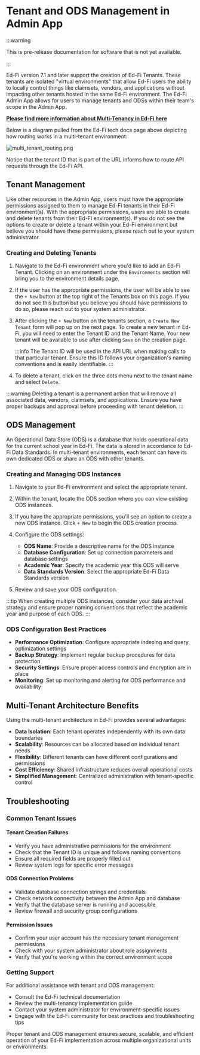 # Tenant and ODS Management in Admin App

:::warning

This is pre-release documentation for software that is not yet available.

:::

Ed-Fi version 7.1 and later support the creation of Ed-Fi Tenants. These tenants are isolated "virtual environments" that allow Ed-Fi users the ability to locally control things like claimsets, vendors, and applications without impacting other tenants hosted in the same Ed-Fi environment. The Ed-Fi Admin App allows for users to manage tenants and ODSs within their team's scope in the Admin App.

[**Please find more information about Multi-Tenancy in Ed-Fi here**](/reference/ods-api/configuration/single-and-multi-tenant-configuration.md)

Below is a diagram pulled from the Ed-Fi tech docs page above depicting how routing works in a multi-tenant environment:

![multi_tenant_routing.png](https://docs.startingblocks.org/imgs/multi_tenant_routing.PNG)

Notice that the tenant ID that is part of the URL informs how to route API requests through the Ed-Fi API.

## Tenant Management

Like other resources in the Admin App, users must have the appropriate permissions assigned to them to manage Ed-Fi tenants in their Ed-Fi environment(s). With the appropriate permissions, users are able to create and delete tenants from their Ed-Fi environment(s). If you do not see the options to create or delete a tenant within your Ed-Fi environment but believe you should have these permissions, please reach out to your system administrator.

### Creating and Deleting Tenants

1. Navigate to the Ed-Fi environment where you'd like to add an Ed-Fi Tenant. Clicking on an environment under the `Environments` section will bring you to the environment details page.

2. If the user has the appropriate permissions, the user will be able to see the `+ New` button at the top right of the Tenants box on this page. If you do not see this button but you believe you should have permissions to do so, please reach out to your system administrator.

3. After clicking the `+ New` button on the tenants section, a `Create New Tenant` form will pop up on the next page. To create a new tenant in Ed-Fi, you will need to enter the Tenant ID and the Tenant Name. Your new tenant will be available to use after clicking `Save` on the creation page.

   :::info
   The Tenant ID will be used in the API URL when making calls to that particular tenant. Ensure this ID follows your organization's naming conventions and is easily identifiable.
   :::

4. To delete a tenant, click on the three dots menu next to the tenant name and select `Delete`.

:::warning
Deleting a tenant is a permanent action that will remove all associated data, vendors, claimsets, and applications. Ensure you have proper backups and approval before proceeding with tenant deletion.
:::

## ODS Management

An Operational Data Store (ODS) is a database that holds operational data for the current school year in Ed-Fi. The data is stored in accordance to Ed-Fi Data Standards. In multi-tenant environments, each tenant can have its own dedicated ODS or share an ODS with other tenants.

### Creating and Managing ODS Instances

1. Navigate to your Ed-Fi environment and select the appropriate tenant.

2. Within the tenant, locate the ODS section where you can view existing ODS instances.

3. If you have the appropriate permissions, you'll see an option to create a new ODS instance. Click `+ New` to begin the ODS creation process.

4. Configure the ODS settings:
   - **ODS Name**: Provide a descriptive name for the ODS instance
   - **Database Configuration**: Set up connection parameters and database settings
   - **Academic Year**: Specify the academic year this ODS will serve
   - **Data Standards Version**: Select the appropriate Ed-Fi Data Standards version

5. Review and save your ODS configuration.

:::tip
When creating multiple ODS instances, consider your data archival strategy and ensure proper naming conventions that reflect the academic year and purpose of each ODS.
:::

### ODS Configuration Best Practices

- **Performance Optimization**: Configure appropriate indexing and query optimization settings
- **Backup Strategy**: Implement regular backup procedures for data protection
- **Security Settings**: Ensure proper access controls and encryption are in place
- **Monitoring**: Set up monitoring and alerting for ODS performance and availability

## Multi-Tenant Architecture Benefits

Using the multi-tenant architecture in Ed-Fi provides several advantages:

- **Data Isolation**: Each tenant operates independently with its own data boundaries
- **Scalability**: Resources can be allocated based on individual tenant needs
- **Flexibility**: Different tenants can have different configurations and permissions
- **Cost Efficiency**: Shared infrastructure reduces overall operational costs
- **Simplified Management**: Centralized administration with tenant-specific control

## Troubleshooting

### Common Tenant Issues

#### Tenant Creation Failures

- Verify you have administrative permissions for the environment
- Check that the Tenant ID is unique and follows naming conventions
- Ensure all required fields are properly filled out
- Review system logs for specific error messages

#### ODS Connection Problems

- Validate database connection strings and credentials
- Check network connectivity between the Admin App and database
- Verify that the database server is running and accessible
- Review firewall and security group configurations

#### Permission Issues

- Confirm your user account has the necessary tenant management permissions
- Check with your system administrator about role assignments
- Verify that you're working within the correct environment scope

### Getting Support

For additional assistance with tenant and ODS management:

- Consult the Ed-Fi technical documentation
- Review the multi-tenancy implementation guide
- Contact your system administrator for environment-specific issues
- Engage with the Ed-Fi community for best practices and troubleshooting tips

Proper tenant and ODS management ensures secure, scalable, and efficient operation of your Ed-Fi implementation across multiple organizational units or environments.
